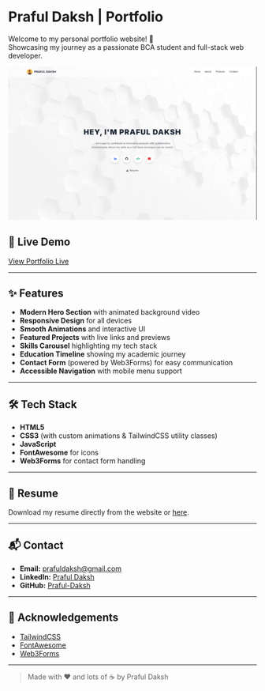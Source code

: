 # Praful Daksh | Portfolio

Welcome to my personal portfolio website! 🚀  
Showcasing my journey as a passionate BCA student and full-stack web developer.

![Portfolio Screenshot](./readme%20images/image.png)

## 🌟 Live Demo

[View Portfolio Live](https://prafuldaksh.vercel.app)

---

## ✨ Features

- **Modern Hero Section** with animated background video
- **Responsive Design** for all devices
- **Smooth Animations** and interactive UI
- **Featured Projects** with live links and previews
- **Skills Carousel** highlighting my tech stack
- **Education Timeline** showing my academic journey
- **Contact Form** (powered by Web3Forms) for easy communication
- **Accessible Navigation** with mobile menu support

---

## 🛠️ Tech Stack

- **HTML5**
- **CSS3** (with custom animations & TailwindCSS utility classes)
- **JavaScript**
- **FontAwesome** for icons
- **Web3Forms** for contact form handling

---

## 📄 Resume

Download my resume directly from the website or [here](Praful-Daksh.pdf).

---

## 📬 Contact

- **Email:** prafuldaksh@gmail.com
- **LinkedIn:** [Praful Daksh](https://www.linkedin.com/in/praful-daksh-30868b2b6/)
- **GitHub:** [Praful-Daksh](https://github.com/Praful-Daksh)

---

## 🙏 Acknowledgements

- [TailwindCSS](https://tailwindcss.com/)
- [FontAwesome](https://fontawesome.com/)
- [Web3Forms](https://web3forms.com/)

---

> Made with ❤️ and lots of ☕ by Praful Daksh

